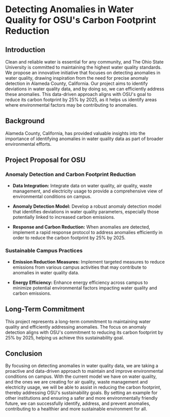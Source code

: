 # Detecting Anomalies in Water Quality for OSU's Carbon Footprint Reduction

## Introduction

Clean and reliable water is essential for any community, and The Ohio State University is committed to maintaining the highest water quality standards. We propose an innovative initiative that focuses on detecting anomalies in water quality, drawing inspiration from the need for precise anomaly detection in Alameda County, California. Our project aims to identify deviations in water quality data, and by doing so, we can efficiently address these anomalies. This data-driven approach aligns with OSU's goal to reduce its carbon footprint by 25% by 2025, as it helps us identify areas where environmental factors may be contributing to anomalies.

## Background

Alameda County, California, has provided valuable insights into the importance of identifying anomalies in water quality data as part of broader environmental efforts.

## Project Proposal for OSU

### Anomaly Detection and Carbon Footprint Reduction

- **Data Integration:** Integrate data on water quality, air quality, waste management, and electricity usage to provide a comprehensive view of environmental conditions on campus.

- **Anomaly Detection Model:** Develop a robust anomaly detection model that identifies deviations in water quality parameters, especially those potentially linked to increased carbon emissions.

- **Response and Carbon Reduction:** When anomalies are detected, implement a rapid response protocol to address anomalies efficiently in order to reduce the carbon footprint by 25% by 2025.

### Sustainable Campus Practices

- **Emission Reduction Measures:** Implement targeted measures to reduce emissions from various campus activities that may contribute to anomalies in water quality data.

- **Energy Efficiency:** Enhance energy efficiency across campus to minimize potential environmental factors impacting water quality and carbon emissions.

## Long-Term Commitment

This project represents a long-term commitment to maintaining water quality and efficiently addressing anomalies. The focus on anomaly detection aligns with OSU's commitment to reducing its carbon footprint by 25% by 2025, helping us achieve this sustainability goal.

## Conclusion

By focusing on detecting anomalies in water quality data, we are taking a proactive and data-driven approach to maintain and improve environmental conditions on campus. With the current model we have on water quality, and the ones we are creating for air quality, waste management and electricity usage, we will be able to assist in reducing the carbon footprint, thereby addressing OSU's sustainability goals. By setting an example for other institutions and ensuring a safer and more environmentally friendly future, we can successfully identify, address, and prevent anomalies, contributing to a healthier and more sustainable environment for all.
